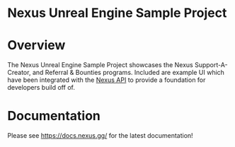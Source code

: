 # Nexus Unreal Engine Sample Project

# Overview
The Nexus Unreal Engine Sample Project showcases the Nexus Support-A-Creator, and Referral & Bounties programs. Included are example UI which have been integrated with the [Nexus API](https://docs.nexus.gg/reference/rest-api/api-reference) to provide a foundation for developers build off of. 

# Documentation
Please see https://docs.nexus.gg/ for the latest documentation!
